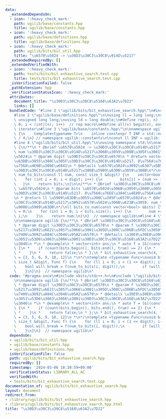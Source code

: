```yaml
---
data:
  _extendedDependsOn:
  - icon: ':heavy_check_mark:'
    path: ugilib/base/constants.hpp
    title: ugilib/base/constants.hpp
  - icon: ':heavy_check_mark:'
    path: ugilib/base/definitions.hpp
    title: ugilib/base/definitions.hpp
  - icon: ':heavy_check_mark:'
    path: ugilib/bits/bit_util.hpp
    title: "\u6570\u5024 -> \u30D3\u30C3\u30C8\u914D\u5217"
  _extendedRequiredBy: []
  _extendedVerifiedWith:
  - icon: ':heavy_check_mark:'
    path: tests/bits/bit_exhaustive_search.test.cpp
    title: tests/bits/bit_exhaustive_search.test.cpp
  _isVerificationFailed: false
  _pathExtension: hpp
  _verificationStatusIcon: ':heavy_check_mark:'
  attributes:
    document_title: "\u30D3\u30C3\u30C8\u5168\u63A2\u7D22"
    links: []
  bundledCode: "#line 2 \"ugilib/bits/bit_exhaustive_search.hpp\"\n#include <bits/stdc++.h>\n\
    #line 2 \"ugilib/base/definitions.hpp\"\n\nusing ll = long long;\nusing ull =\
    \ unsigned long long;\nusing ld = long double;\n#define rep(i, n) for(int i =\
    \ 0; i < (int)(n); i++)  // rep macro\n#define all(v) begin(v), end(v)  // all\
    \ iterator\n#line 3 \"ugilib/base/constants.hpp\"\n\nnamespace ugilib::constants\
    \ {\n    template<typename T>\n    inline constexpr T INF = std::numeric_limits<T>::max()\
    \ / 4;\n} // namespace ugilib::constants\n\nconst ll INF = ugilib::constants::INF<ll>;\n\
    #line 4 \"ugilib/bits/bit_util.hpp\"\n\nusing namespace std;\n\nnamespace ugilib\
    \ {\n/**\n * @brief \u6570\u5024 -> \u30D3\u30C3\u30C8\u914D\u5217\n * @param\
    \ num \u30D3\u30C3\u30C8\u914D\u5217\u306B\u3059\u308B\u305F\u3081\u306E\u6570\
    \u5024\n * @param digit \u30D3\u30C3\u30C8\u6570\n * @return vector<bool> \u5909\
    \u63DB\u3055\u308C\u305F\u30D3\u30C3\u30C8\u914D\u5217. 0\u756A\u76EE\u304C\u4E00\
    \u756A\u4E0B\u306E\u6841\n * @details \u6570\u5024\u3092\u6307\u5B9A\u6841\u306E\
    \u30D3\u30C3\u30C8\u914D\u5217\u306B\u5909\u63DB\u3059\u308B\n*/\nvector<bool>\
    \ num_to_bits(const ll num, const size_t &digit) {\n    vector<bool> bits(digit);\n\
    \    for (int i = 0; i < digit; i++) {\n        bits[i] = (num >> i) & 1U;\n \
    \   }\n    return bits;\n}\n\n/**\n * @brief \u30D3\u30C3\u30C8\u914D\u5217 ->\
    \ \u6570\u5024\n * @param bits \u6570\u5024\u306B\u3059\u308B\u305F\u3081\u306E\
    \u30D3\u30C3\u30C8\u914D\u5217. 0\u756A\u76EE\u304C\u4E00\u756A\u4E0B\u306E\u6841\
    \n * @return ll \u5909\u63DB\u3055\u308C\u305F\u6570\u5024\n * @details \u30D3\
    \u30C3\u30C8\u914D\u5217\u3092\u6570\u5024\u306B\u623B\u3059. num_to_bits\u306E\
    \u9006\u5909\u63DB\n*/\nll bits_to_num(const vector<bool> &bits) {\n    ll num\
    \ = 0;\n    for (int i = 0; i < bits.size(); i++) {\n        num += bits[i] <<\
    \ i;\n    }\n    return num;\n}\n}  // namespace ugilib\n#line 4 \"ugilib/bits/bit_exhaustive_search.hpp\"\
    \n\nnamespace ugilib {\n/**\n * @brief \u30D3\u30C3\u30C8\u5168\u63A2\u7D22\n\
    \ * @param digit \u30D3\u30C3\u30C8\u6570\n * @param f \u30D3\u30C3\u30C8\u914D\
    \u5217\u3092\u6E21\u3057\u3066\u3001\u305D\u308C\u306B\u5FDC\u3058\u305F\u51E6\
    \u7406\u3092\u884C\u3046\u95A2\u6570\n * @details \u30E9\u30E0\u30C0\u3092\u53D7\
    \u3051\u53D6\u3063\u3066\u3001\u30D3\u30C3\u30C8\u5168\u63A2\u7D22\u3092\u884C\
    \u3046\n *\n * @example\n * vector<int> ans;\n * auto f = [&](const auto &&bits)\
    \ {\n *    if (count(bits.begin(), bits.end(), true) == 2) {\n *        ans.push_back(bits_to_num(bits));\n\
    \ *    }\n *    return false;\n * };\n * bit_exhaustive_search(4, f);\n * // ans\
    \ = {3, 5, 6, 9, 10, 12}\n *\n*/\ntemplate <typename Func>\nvoid bit_exhaustive_search(const\
    \ size_t &digit, Func f) {\n    for (ll i = 0; i < (1 << digit); i++) {\n    \
    \    bool will_break = f(num_to_bits(i, digit));\n        if (will_break) break;\n\
    \    }\n}\n}  // namespace ugilib\n"
  code: "#pragma once\n#include <bits/stdc++.h>\n#include \"ugilib/bits/bit_util.hpp\"\
    \n\nnamespace ugilib {\n/**\n * @brief \u30D3\u30C3\u30C8\u5168\u63A2\u7D22\n\
    \ * @param digit \u30D3\u30C3\u30C8\u6570\n * @param f \u30D3\u30C3\u30C8\u914D\
    \u5217\u3092\u6E21\u3057\u3066\u3001\u305D\u308C\u306B\u5FDC\u3058\u305F\u51E6\
    \u7406\u3092\u884C\u3046\u95A2\u6570\n * @details \u30E9\u30E0\u30C0\u3092\u53D7\
    \u3051\u53D6\u3063\u3066\u3001\u30D3\u30C3\u30C8\u5168\u63A2\u7D22\u3092\u884C\
    \u3046\n *\n * @example\n * vector<int> ans;\n * auto f = [&](const auto &&bits)\
    \ {\n *    if (count(bits.begin(), bits.end(), true) == 2) {\n *        ans.push_back(bits_to_num(bits));\n\
    \ *    }\n *    return false;\n * };\n * bit_exhaustive_search(4, f);\n * // ans\
    \ = {3, 5, 6, 9, 10, 12}\n *\n*/\ntemplate <typename Func>\nvoid bit_exhaustive_search(const\
    \ size_t &digit, Func f) {\n    for (ll i = 0; i < (1 << digit); i++) {\n    \
    \    bool will_break = f(num_to_bits(i, digit));\n        if (will_break) break;\n\
    \    }\n}\n}  // namespace ugilib\n"
  dependsOn:
  - ugilib/bits/bit_util.hpp
  - ugilib/base/constants.hpp
  - ugilib/base/definitions.hpp
  isVerificationFile: false
  path: ugilib/bits/bit_exhaustive_search.hpp
  requiredBy: []
  timestamp: '2024-03-06 18:30:59+09:00'
  verificationStatus: LIBRARY_ALL_AC
  verifiedWith:
  - tests/bits/bit_exhaustive_search.test.cpp
documentation_of: ugilib/bits/bit_exhaustive_search.hpp
layout: document
redirect_from:
- /library/ugilib/bits/bit_exhaustive_search.hpp
- /library/ugilib/bits/bit_exhaustive_search.hpp.html
title: "\u30D3\u30C3\u30C8\u5168\u63A2\u7D22"
---
```

